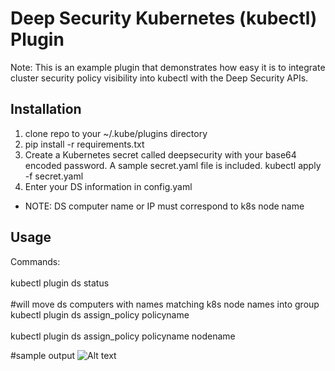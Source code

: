 
Deep Security Kubernetes (kubectl) Plugin
====

Note: This is an example plugin that demonstrates how easy it is to integrate cluster security policy visibility into kubectl
      with the Deep Security APIs.


## Installation
1. clone repo to your ~/.kube/plugins directory
2. pip install -r requirements.txt
3. Create a Kubernetes secret called deepsecurity with your base64 encoded password.
   A sample secret.yaml file is included. kubectl apply -f secret.yaml
4. Enter your DS information in config.yaml

* NOTE: DS computer name or IP must correspond to k8s node name


## Usage
Commands:<br/><br/>
kubectl plugin ds status<br/><br/>
#will move ds computers with names matching k8s node names into group<br/>
kubectl plugin ds assign_policy policyname<br/><br/>
kubectl plugin ds assign_policy policyname nodename<br/>



#sample output
![Alt text](ds_kubectl_plugin.jpg)
